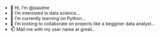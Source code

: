 - 👋 Hi, I’m @jsaulme
- 👀 I’m interested in data science...
- 🌱 I’m currently learning on Python...
- 💞️ I’m looking to collaborate on projects like a begginer data analyst...
- 📫 Mail me with my user name at gmail...

<!---
jsaulme/jsaulme is a ✨ special ✨ repository because its `README.md` (this file) appears on your GitHub profile.
You can click the Preview link to take a look at your changes.
--->
